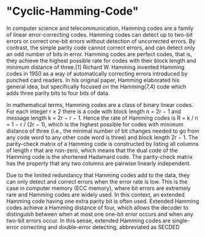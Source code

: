 # "Cyclic-Hamming-Code" 
In computer science and telecommunication, Hamming codes are a family of linear error-correcting codes. Hamming codes can detect up to two-bit errors or correct one-bit errors without detection of uncorrected errors. By contrast, the simple parity code cannot correct errors, and can detect only an odd number of bits in error. Hamming codes are perfect codes, that is, they achieve the highest possible rate for codes with their block length and minimum distance of three.[1] Richard W. Hamming invented Hamming codes in 1950 as a way of automatically correcting errors introduced by punched card readers. In his original paper, Hamming elaborated his general idea, but specifically focused on the Hamming(7,4) code which adds three parity bits to four bits of data.

In mathematical terms, Hamming codes are a class of binary linear codes. For each integer r ≥ 2 there is a code with block length n = 2r − 1 and message length k = 2r − r − 1. Hence the rate of Hamming codes is R = k / n = 1 − r / (2r − 1), which is the highest possible for codes with minimum distance of three (i.e., the minimal number of bit changes needed to go from any code word to any other code word is three) and block length 2r − 1. The parity-check matrix of a Hamming code is constructed by listing all columns of length r that are non-zero, which means that the dual code of the Hamming code is the shortened Hadamard code. The parity-check matrix has the property that any two columns are pairwise linearly independent.

Due to the limited redundancy that Hamming codes add to the data, they can only detect and correct errors when the error rate is low. This is the case in computer memory (ECC memory), where bit errors are extremely rare and Hamming codes are widely used. In this context, an extended Hamming code having one extra parity bit is often used. Extended Hamming codes achieve a Hamming distance of four, which allows the decoder to distinguish between when at most one one-bit error occurs and when any two-bit errors occur. In this sense, extended Hamming codes are single-error correcting and double-error detecting, abbreviated as SECDED

